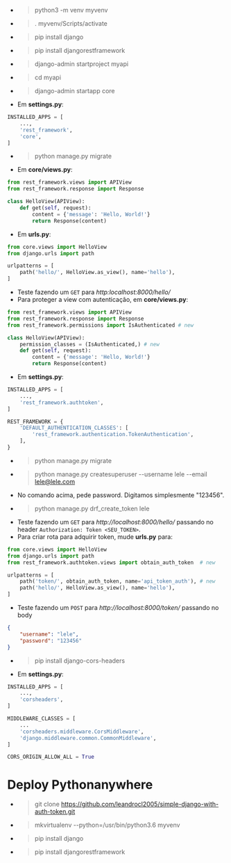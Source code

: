 - > python3 -m venv myvenv
- > . myvenv/Scripts/activate
- > pip install django
- > pip install djangorestframework
- > django-admin startproject myapi
- > cd myapi
- > django-admin startapp core
- Em **settings.py**:
```python
INSTALLED_APPS = [
    ...,
    'rest_framework',
    'core',
]
```
- > python manage.py migrate
- Em **core/views.py**:
```python
from rest_framework.views import APIView
from rest_framework.response import Response

class HelloView(APIView):
    def get(self, request):
        content = {'message': 'Hello, World!'}
        return Response(content)
```
- Em **urls.py**:
```python
from core.views import HelloView
from django.urls import path

urlpatterns = [
    path('hello/', HelloView.as_view(), name='hello'),
]
```
- Teste fazendo um `GET` para *http:localhost:8000/hello/*
- Para proteger a view com autenticação, em **core/views.py**:
```python
from rest_framework.views import APIView
from rest_framework.response import Response
from rest_framework.permissions import IsAuthenticated # new

class HelloView(APIView):
    permission_classes = (IsAuthenticated,) # new
    def get(self, request):
        content = {'message': 'Hello, World!'}
        return Response(content)
```
- Em **settings.py**:
```python
INSTALLED_APPS = [
    ...,
    'rest_framework.authtoken',
]

REST_FRAMEWORK = {
    'DEFAULT_AUTHENTICATION_CLASSES': [
        'rest_framework.authentication.TokenAuthentication',
    ],
}
```
- > python manage.py migrate
- > python manage.py createsuperuser --username lele --email lele@lele.com
- No comando acima, pede password. Digitamos simplesmente "123456".
- > python manage.py drf_create_token lele
- Teste fazendo um `GET` para *http://localhost:8000/hello/* passando no header `Authorization: Token <SEU_TOKEN>`.
- Para criar rota para adquirir token, mude **urls.py** para:
```python
from core.views import HelloView
from django.urls import path
from rest_framework.authtoken.views import obtain_auth_token  # new

urlpatterns = [
    path('token/', obtain_auth_token, name='api_token_auth'), # new
    path('hello/', HelloView.as_view(), name='hello'),
]
```
- Teste fazendo um `POST` para *http://localhost:8000/token/* passando no body
```json
{
    "username": "lele",
    "password": "123456"
}
```
- > pip install django-cors-headers
- Em **settings.py**:
```python
INSTALLED_APPS = [
    ...,
    'corsheaders',
]

MIDDLEWARE_CLASSES = [
    ...
    'corsheaders.middleware.CorsMiddleware',  
    'django.middleware.common.CommonMiddleware',
]

CORS_ORIGIN_ALLOW_ALL = True
```

# Deploy Pythonanywhere
- > git clone https://github.com/leandrocl2005/simple-django-with-auth-token.git
- > mkvirtualenv --python=/usr/bin/python3.6 myvenv
- > pip install django
- > pip install djangorestframework